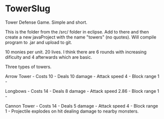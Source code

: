 TowerSlug
=========

Tower Defense Game. Simple and short.

This is the folder from the /src/ folder in eclipse.
Add to there and then create a new javaProject with the name "towers" (no quotes).
Will compile program to .jar and upload to git.

10 monies per unit.
20 lives.
I think there are 6 rounds with increasing dificulty and 4 afterwards which are basic.

Three types of towers.

Arrow Tower -
Costs 10 -
Deals 10 damage -
Attack speed 4 -
Block range 1 -

Longbows -
Costs 14 -
Deals 8 damage -
Attack speed 2.86 -
Block range 1 -

Cannon Tower -
Costs 14 -
Deals 5 damage -
Attack speed 4 -
Block range 1 -
Projectile explodes on hit dealing damage to nearby monsters.
